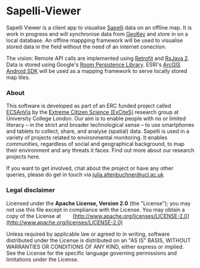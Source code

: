 # Sapelli-Viewer
Sapelli Viewer is a client app to visualise [Sapelli](http://www.sapelli.org/) data on an offline map. It is work in progress and will synchronise data from [GeoKey](http://geokey.org.uk/) and store in on a local database. An offline mappping framework will be used to visualise stored data in the field without the need of an internet conection. 

The vision:
Remote API calls are implemented using [Retrofit](https://github.com/square/retrofit) and [RxJava 2](https://github.com/ReactiveX/RxAndroid). Data is stored using Google's [Room Persistence Library](https://developer.android.com/topic/libraries/architecture/room.html). ESRI's [ArcGIS Android SDK](https://developers.arcgis.com/android/) will be used as a mapping framework to serve locally stored map tiles. 

### About
This software is developed as part of an ERC funded project called [ECSAnVis](http://www.ucl.ac.uk/excites/projects/excites-projects/ECSAnVis/index) by the [Extreme Citizen Science (ExCiteS)](http://www.ucl.ac.uk/excites) research group at University College London. Our aim is to enable people with no or limited literacy – in the strict and broader technological sense – to use smartphones and tablets to collect, share, and analyse (spatial) data. Sapelli is used in a variety of projects related to environmental monitoring. It enables communities, regardless of social and geographical background, to map their environment and any threats it faces. Find out more about our research projects here.

If you want to get involved, chat about the project or have any other queries, please do get in touch via julia.altenbuchner@ucl.ac.uk

### Legal disclaimer
Licensed under the **Apache License, Version 2.0** (the "License"); you may not use this file except in compliance with the License. You may obtain a copy of the License at
&nbsp;&nbsp;&nbsp;&nbsp;&nbsp;&nbsp;&nbsp;[http://www.apache.org/licenses/LICENSE-2.0](http://www.apache.org/licenses/LICENSE-2.0)

Unless required by applicable law or agreed to in writing, software distributed under the License is distributed on an "AS IS" BASIS, WITHOUT WARRANTIES OR CONDITIONS OF ANY KIND, either express or implied. See the License for the specific language governing permissions and limitations under the License.
